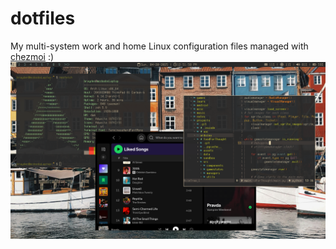 # dotfiles
My multi-system work and home Linux configuration files managed with  [chezmoi](https://github.com/twpayne/chezmoi) :)
![Dwm homescreen with statusbar and terminals](./assets/example1.png "Example1")
